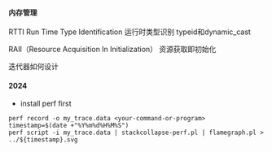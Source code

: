 #### 内存管理
RTTI Run Time Type Identification 运行时类型识别
    typeid和dynamic_cast

RAII（Resource Acquisition In Initialization） 资源获取即初始化

迭代器如何设计

#### 2024

- install perf first
~~~
perf record -o my_trace.data <your-command-or-program>
timestamp=$(date +"%Y%m%d%H%M%S")
perf script -i my_trace.data | stackcollapse-perf.pl | flamegraph.pl > ../${timestamp}.svg
~~~
